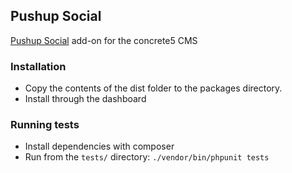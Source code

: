 Pushup Social
-------------

[Pushup Social](http://pushup.com) add-on for the concrete5 CMS

### Installation
* Copy the contents of the dist folder to the packages directory.
* Install through the dashboard

### Running tests
* Install dependencies with composer
* Run from the `tests/` directory:
  `./vendor/bin/phpunit tests`
